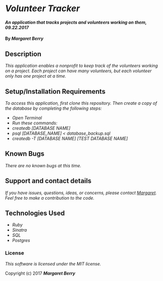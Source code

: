 # _Volunteer Tracker_

#### _An application that tracks projects and volunteers working on them, 09.22.2017_

#### By _**Margaret Berry**_

## Description

_This application enables a nonprofit to keep track of the volunteers working on a project. Each project can have many volunteers, but each volunteer only has one project at a time._

## Setup/Installation Requirements

_To access this application, first clone this repository. Then create a copy of the database by completing the following steps:_

* _Open Terminal_
* _Run these commands:_
* _createdb [DATABASE NAME]_
* _psql [DATABASE_NAME] < database_backup.sql_
* _createdb -T [DATABASE NAME] [TEST DATABASE NAME]_

## Known Bugs

_There are no known bugs at this time._

## Support and contact details

_If you have issues, questions, ideas, or concerns, please contact [Margaret](margaretshelaghmcgovern@gmail.com). Feel free to make a contribution to the code._

## Technologies Used

* _Ruby_
* _Sinatra_
* _SQL_
* _Postgres_

### License

*This software is licensed under the MIT license.*

Copyright (c) 2017 **_Margaret Berry_**
